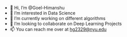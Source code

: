 - 👋 Hi, I’m @Goel-Himanshu
- 👀 I’m interested in Data Science 
- 🌱 I’m currently working on different algorithms 
- 💞️ I’m looking to collaborate on Deep Learning Projects
- 📫 You can reach me over at hg2329@nyu.edu

<!---
Goel-Himanshu/Goel-Himanshu is a ✨ special ✨ repository because its `README.md` (this file) appears on your GitHub profile.
You can click the Preview link to take a look at your changes.
--->
